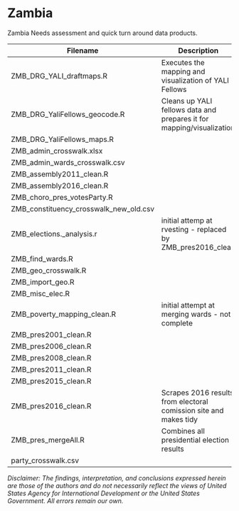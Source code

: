 # Zambia
Zambia Needs assessment and quick turn around data products.

| Filename                               | Description                                                           |
|----------------------------------------|-----------------------------------------------------------------------|
| ZMB_DRG_YALI_draftmaps.R               | Executes the mapping and visualization of YALI Fellows                |
| ZMB_DRG_YaliFellows_geocode.R          | Cleans up YALI fellows data and prepares it for mapping/visualization |
| ZMB_DRG_YaliFellows_maps.R             |                                                                       |
| ZMB_admin_crosswalk.xlsx               |                                                                       |
| ZMB_admin_wards_crosswalk.csv          |                                                                       |
| ZMB_assembly2011_clean.R               |                                                                       |
| ZMB_assembly2016_clean.R               |                                                                       |
| ZMB_choro_pres_votesParty.R            |                                                                       |
| ZMB_constituency_crosswalk_new_old.csv |                                                                       |
| ZMB_elections._analysis.r              | initial attemp at rvesting - replaced by ZMB_pres2016_clean           |
| ZMB_find_wards.R                       |                                                                       |
| ZMB_geo_crosswalk.R                    |                                                                       |
| ZMB_import_geo.R                       |                                                                       |
| ZMB_misc_elec.R                        |                                                                       |
| ZMB_poverty_mapping_clean.R            | initial attempt at merging wards - not complete                       |
| ZMB_pres2001_clean.R                   |                                                                       |
| ZMB_pres2006_clean.R                   |                                                                       |
| ZMB_pres2008_clean.R                   |                                                                       |
| ZMB_pres2011_clean.R                   |                                                                       |
| ZMB_pres2015_clean.R                   |                                                                       |
| ZMB_pres2016_clean.R                   | Scrapes 2016 results from electoral comission site and makes tidy     |
| ZMB_pres_mergeAll.R                    | Combines all presidential election results                            |
| party_crosswalk.csv                    |                                                                       |




_Disclaimer: The findings, interpretation, and conclusions expressed herein are those of the authors and do not necessarily reflect the views of United States Agency for International Development or the United States Government. All errors remain our own._ 
